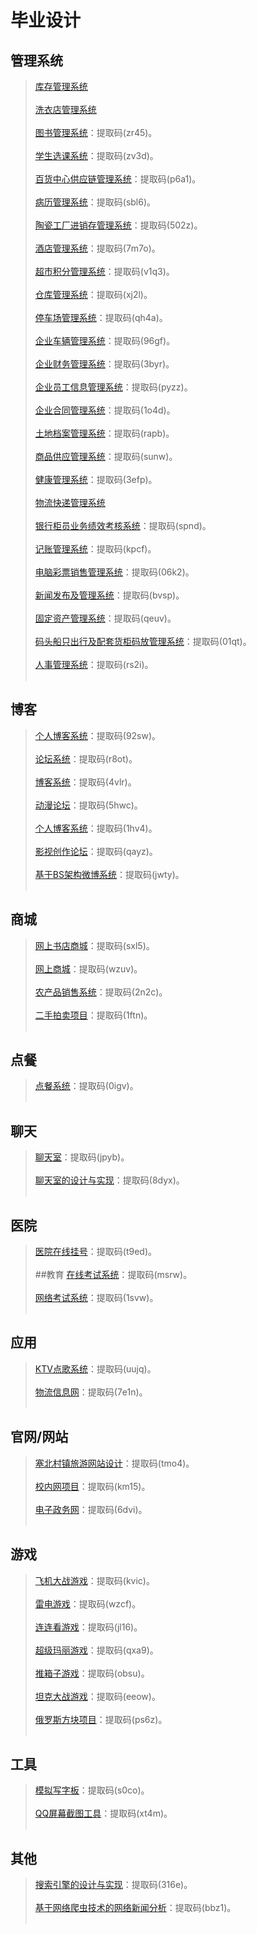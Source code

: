 # 毕业设计
## 管理系统
>[库存管理系统](https://pan.baidu.com/s/1eS7welk)<br/><br/>
>[洗衣店管理系统](https://pan.baidu.com/s/1mgCJsAO)<br/><br/>
>[图书管理系统](https://pan.baidu.com/s/1w1u1BLztYtmFnuCUTVSeSw)：提取码(zr45)。<br/><br/>
>[学生选课系统](https://pan.baidu.com/share/init?surl=AYMQ3SxWuOosyZ_Dbz0i_Q)：提取码(zv3d)。<br/><br/>
>[百货中心供应链管理系统](https://pan.baidu.com/s/1U4o2lba6Gz1QcBkXXfrX4Q)：提取码(p6a1)。<br/><br/>
>[病历管理系统](https://pan.baidu.com/s/1Yh3vjbYuUvaojI7aoFznCA)：提取码(sbl6)。<br/><br/>
>[陶瓷工厂进销存管理系统](https://pan.baidu.com/s/1ZKI2u6cZB6NRiGvV5I_Mgg)：提取码(502z)。<br/><br/>
>[酒店管理系统](https://pan.baidu.com/s/1kJwmP85Mk1Yt-uhyevH2Ag)：提取码(7m7o)。<br/><br/>
>[超市积分管理系统](https://pan.baidu.com/s/12gGRgFuWY1U4IteyXeO_zg)：提取码(v1q3)。<br/><br/>
>[仓库管理系统](https://pan.baidu.com/s/1WFkl91xhAysY_wbm_BYBtw)：提取码(xj2l)。<br/><br/>
>[停车场管理系统](https://pan.baidu.com/s/1yEXZ2ZYntYD-w9O8Aw1rFg)：提取码(qh4a)。<br/><br/>
>[企业车辆管理系统](https://pan.baidu.com/s/1C44KfWn9Iiddd1lpAHhhwA)：提取码(96gf)。<br/><br/>
>[企业财务管理系统](https://pan.baidu.com/s/1Jw-6bqNSu-qWWmKcHEIOSw)：提取码(3byr)。<br/><br/>
>[企业员工信息管理系统](https://pan.baidu.com/s/1BTF5xFiQFonDspgYg7_xOg)：提取码(pyzz)。<br/><br/>
>[企业合同管理系统](https://pan.baidu.com/s/1mr4UE6-CWIQkqOCqlHzQlQ)：提取码(1o4d)。<br/><br/>
>[土地档案管理系统](https://pan.baidu.com/s/1-SEvmelW2HUXYwhBo5AHrw)：提取码(rapb)。<br/><br/>
>[商品供应管理系统](https://pan.baidu.com/s/1-4YfYKVRb2J0K0bxjhuJZA)：提取码(sunw)。<br/><br/>
>[健康管理系统](https://pan.baidu.com/s/1ye3D66C46WY-187Wi9GIpw)：提取码(3efp)。<br/><br/>
>[物流快递管理系统](https://gitee.com/zhuzhegithub/work_manager?_from=gitee_search)<br/><br/>
>[银行柜员业务绩效考核系统](https://pan.baidu.com/s/1eT2Ngw6HbA9MKamLEU2KeA)：提取码(spnd)。<br/><br/>
>[记账管理系统](https://pan.baidu.com/s/1492QL9kyuMECJ349_y8oJg)：提取码(kpcf)。<br/><br/>
>[电脑彩票销售管理系统](https://pan.baidu.com/s/1DbKogqDyEGsCZiq-8R9AAg)：提取码(06k2)。<br/><br/>
>[新闻发布及管理系统](https://pan.baidu.com/s/19Kd_hdqGOcbfna2sxcKlrg)：提取码(bvsp)。<br/><br/>
>[固定资产管理系统](https://pan.baidu.com/s/1Mf3sPXWg9XlM-E9__on-6w)：提取码(qeuv)。<br/><br/>
>[码头船只出行及配套货柜码放管理系统](https://pan.baidu.com/s/1i4ETWRiMlqrdIvK7k5yYyg)：提取码(01qt)。<br/><br/>
>[人事管理系统](https://pan.baidu.com/s/1-qBey42GAQhbP600_qRlLg)：提取码(rs2i)。<br/><br/>
## 博客
>[个人博客系统](https://pan.baidu.com/s/1JS91G1FYx2RdyDHFGNfRRA)：提取码(92sw)。<br/><br/>
>[论坛系统](https://pan.baidu.com/s/1s9Vv4VPSXYoHzJz1Y4zvGw)：提取码(r8ot)。<br/><br/>
>[博客系统](https://pan.baidu.com/s/1UoBEllPyuRs-q2vTa88LOA)：提取码(4vlr)。<br/><br/>
>[动漫论坛](https://pan.baidu.com/s/1eV9GD9SBrxN_evGcVla5cg)：提取码(5hwc)。<br/><br/>
>[个人博客系统](https://pan.baidu.com/s/1bls2apFzUZmtfsWFtMEMPw)：提取码(1hv4)。<br/><br/>
>[影视创作论坛](https://pan.baidu.com/s/1wnDMGf6mGXDZZkg0yhA8qw)：提取码(qayz)。<br/><br/>
>[基于BS架构微博系统](https://pan.baidu.com/s/1TNSGoZ49hJbrpoSGr2EvrA)：提取码(jwty)。<br/><br/>
## 商城
>[网上书店商城](https://pan.baidu.com/s/1Q_Al8MYkie-gljr4PK6u3w)：提取码(sxl5)。<br/><br/>
>[网上商城](https://pan.baidu.com/s/1fOKG4F6y44TsdzZl5JDxCQ)：提取码(wzuv)。<br/><br/>
>[农产品销售系统](https://pan.baidu.com/s/1W2Lm6S0Pn4YrAUp5PKeuGg)：提取码(2n2c)。<br/><br/>
>[二手拍卖项目](https://pan.baidu.com/s/1WZ1ei1i4P9lQn4mgceJjgQ)：提取码(1ftn)。<br/><br/>
## 点餐
>[点餐系统](https://pan.baidu.com/s/1RKjBk4RGcTJWj42FckSxmw)：提取码(0igv)。<br/><br/>
## 聊天
>[聊天室](https://pan.baidu.com/s/1Ial5GkeGj-q8vf00SV8irw)：提取码(jpyb)。<br/><br/>
>[聊天室的设计与实现](https://pan.baidu.com/s/1jUMUFS-BCCHGMRfW46Vl0g)：提取码(8dyx)。<br/><br/>
## 医院
>[医院在线挂号](https://pan.baidu.com/s/1_-rA0RzyTCRabFVDuuWmtA)：提取码(t9ed)。<br/><br/>
##教育
>[在线考试系统](https://pan.baidu.com/s/1ZlargPmHW6lQLgORO3Eyng)：提取码(msrw)。<br/><br/>
>[网络考试系统](https://pan.baidu.com/s/1TW6_B8XdRGzfxYecL8E94Q)：提取码(1svw)。<br/><br/>
## 应用
>[KTV点歌系统](https://pan.baidu.com/share/init?surl=KwdSnLy_Z5wVZfmmhD6VEA)：提取码(uujq)。<br/><br/>
>[物流信息网](https://pan.baidu.com/s/1jzjGSwCm8qem5WIXVnhhOg)：提取码(7e1n)。<br/><br/>
## 官网/网站
>[塞北村镇旅游网站设计](https://pan.baidu.com/s/1Z-dholaPObUQGyo8uwMBcw)：提取码(tmo4)。<br/><br/>
>[校内网项目](https://pan.baidu.com/s/1fzMO5BFMfXOAMl5xF128Dw)：提取码(km15)。<br/><br/>
>[电子政务网](https://pan.baidu.com/s/1TOE9Ci0zxbIOqYWOxAyamA)：提取码(6dvi)。<br/><br/>
## 游戏
>[飞机大战游戏](https://pan.baidu.com/s/1qmXnmhkJ5kpWc5_R2LCKXg)：提取码(kvic)。<br/><br/>
>[雷电游戏](https://pan.baidu.com/s/12wQF3F7Lk3jOTdyCSdSQIg)：提取码(wzcf)。<br/><br/>
>[连连看游戏](https://pan.baidu.com/s/1S4GTN3fIBIlTnnUpbUr-Fw)：提取码(jl16)。<br/><br/>
>[超级玛丽游戏](https://pan.baidu.com/s/1oQQRixyemffSMfHDHUmqqw)：提取码(qxa9)。<br/><br/>
>[推箱子游戏](https://pan.baidu.com/s/11UEHLTQzySszep0UV8hdRw)：提取码(obsu)。<br/><br/>
>[坦克大战游戏](https://pan.baidu.com/s/1Y7z4Mvt5zuoYvNcz5b1CuQ)：提取码(eeow)。<br/><br/>
>[俄罗斯方块项目](https://pan.baidu.com/s/1R4IrqXZDJeuzzjHcRkxmYg)：提取码(ps6z)。<br/><br/>
## 工具
>[模拟写字板](https://pan.baidu.com/s/1Z3r3x3KBHg8t3AA9Qsj48w)：提取码(s0co)。<br/><br/>
>[QQ屏幕截图工具](https://pan.baidu.com/s/1G_aEwstzRmnr6rA63Alzgg)：提取码(xt4m)。<br/><br/>
## 其他
>[搜索引擎的设计与实现](https://pan.baidu.com/s/1MA0sOOZRslhrf6HDO1mE_A)：提取码(316e)。<br/><br/>
>[基于网络爬虫技术的网络新闻分析](https://pan.baidu.com/s/1MmKFIYN2sRf_teT8zQsaAQ)：提取码(bbz1)。<br/><br/>


























